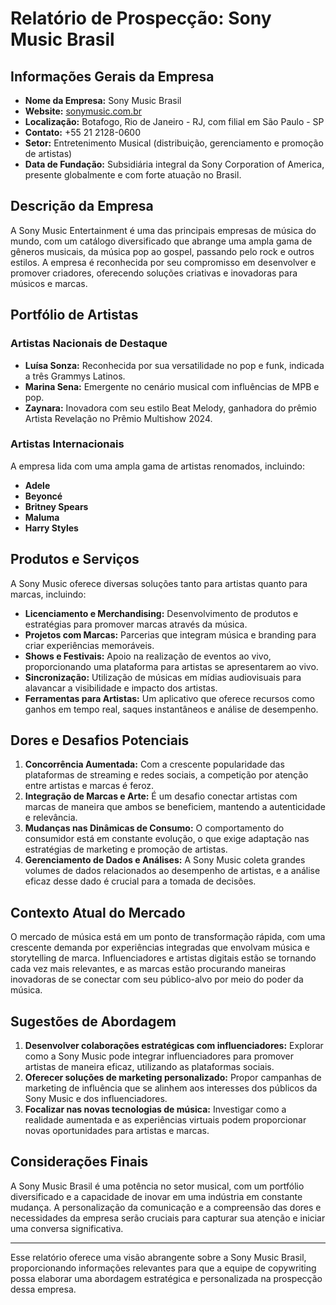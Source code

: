 # Relatório de Prospecção: Sony Music Brasil

## Informações Gerais da Empresa
- **Nome da Empresa:** Sony Music Brasil
- **Website:** [sonymusic.com.br](http://www.sonymusic.com.br)
- **Localização:** Botafogo, Rio de Janeiro - RJ, com filial em São Paulo - SP
- **Contato:** +55 21 2128-0600
- **Setor:** Entretenimento Musical (distribuição, gerenciamento e promoção de artistas)
- **Data de Fundação:** Subsidiária integral da Sony Corporation of America, presente globalmente e com forte atuação no Brasil.

## Descrição da Empresa
A Sony Music Entertainment é uma das principais empresas de música do mundo, com um catálogo diversificado que abrange uma ampla gama de gêneros musicais, da música pop ao gospel, passando pelo rock e outros estilos. A empresa é reconhecida por seu compromisso em desenvolver e promover criadores, oferecendo soluções criativas e inovadoras para músicos e marcas.

## Portfólio de Artistas
### Artistas Nacionais de Destaque
- **Luísa Sonza:** Reconhecida por sua versatilidade no pop e funk, indicada a três Grammys Latinos.
- **Marina Sena:** Emergente no cenário musical com influências de MPB e pop.
- **Zaynara:** Inovadora com seu estilo Beat Melody, ganhadora do prêmio Artista Revelação no Prêmio Multishow 2024.

### Artistas Internacionais
A empresa lida com uma ampla gama de artistas renomados, incluindo:
- **Adele**
- **Beyoncé**
- **Britney Spears**
- **Maluma**
- **Harry Styles**

## Produtos e Serviços
A Sony Music oferece diversas soluções tanto para artistas quanto para marcas, incluindo:
- **Licenciamento e Merchandising:** Desenvolvimento de produtos e estratégias para promover marcas através da música.
- **Projetos com Marcas:** Parcerias que integram música e branding para criar experiências memoráveis.
- **Shows e Festivais:** Apoio na realização de eventos ao vivo, proporcionando uma plataforma para artistas se apresentarem ao vivo.
- **Sincronização:** Utilização de músicas em mídias audiovisuais para alavancar a visibilidade e impacto dos artistas.
- **Ferramentas para Artistas:** Um aplicativo que oferece recursos como ganhos em tempo real, saques instantâneos e análise de desempenho.

## Dores e Desafios Potenciais
1. **Concorrência Aumentada:** Com a crescente popularidade das plataformas de streaming e redes sociais, a competição por atenção entre artistas e marcas é feroz.
2. **Integração de Marcas e Arte:** É um desafio conectar artistas com marcas de maneira que ambos se beneficiem, mantendo a autenticidade e relevância.
3. **Mudanças nas Dinâmicas de Consumo:** O comportamento do consumidor está em constante evolução, o que exige adaptação nas estratégias de marketing e promoção de artistas.
4. **Gerenciamento de Dados e Análises:** A Sony Music coleta grandes volumes de dados relacionados ao desempenho de artistas, e a análise eficaz desse dado é crucial para a tomada de decisões.

## Contexto Atual do Mercado
O mercado de música está em um ponto de transformação rápida, com uma crescente demanda por experiências integradas que envolvam música e storytelling de marca. Influenciadores e artistas digitais estão se tornando cada vez mais relevantes, e as marcas estão procurando maneiras inovadoras de se conectar com seu público-alvo por meio do poder da música.

## Sugestões de Abordagem
1. **Desenvolver colaborações estratégicas com influenciadores:** Explorar como a Sony Music pode integrar influenciadores para promover artistas de maneira eficaz, utilizando as plataformas sociais.
2. **Oferecer soluções de marketing personalizado:** Propor campanhas de marketing de influência que se alinhem aos interesses dos públicos da Sony Music e dos influenciadores.
3. **Focalizar nas novas tecnologias de música:** Investigar como a realidade aumentada e as experiências virtuais podem proporcionar novas oportunidades para artistas e marcas.

## Considerações Finais
A Sony Music Brasil é uma potência no setor musical, com um portfólio diversificado e a capacidade de inovar em uma indústria em constante mudança. A personalização da comunicação e a compreensão das dores e necessidades da empresa serão cruciais para capturar sua atenção e iniciar uma conversa significativa. 

---

Esse relatório oferece uma visão abrangente sobre a Sony Music Brasil, proporcionando informações relevantes para que a equipe de copywriting possa elaborar uma abordagem estratégica e personalizada na prospecção dessa empresa.